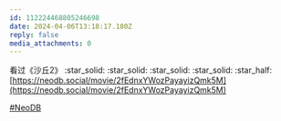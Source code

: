 ```yaml
---
id: 112224468805246698
date: 2024-04-06T13:18:17.180Z
reply: false
media_attachments: 0
---
```


看过《沙丘2》 :star_solid: :star_solid: :star_solid: :star_solid: :star_half:   
[https://neodb.social/movie/2fEdnxYWozPayayizQmk5M](https://neodb.social/movie/2fEdnxYWozPayayizQmk5M)

[#NeoDB](https://e5n.cc/tags/NeoDB)

